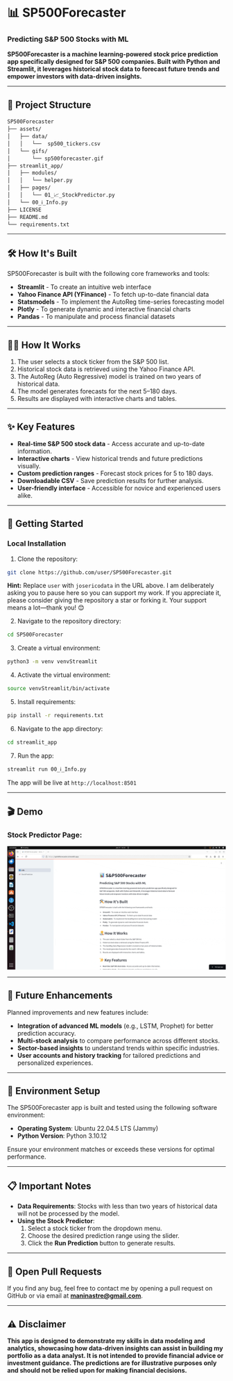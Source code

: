 # 📊 **SP500Forecaster**
### **Predicting S&P 500 Stocks with ML**

**SP500Forecaster is a machine learning-powered stock price prediction app specifically designed for S&P 500 companies. Built with Python and Streamlit, it leverages historical stock data to forecast future trends and empower investors with data-driven insights.**

---

## 🧬 **Project Structure**
```bash
SP500Forecaster  
├── assets/         
│   ├── data/
│   │   └──  sp500_tickers.csv
│   └── gifs/               
│       └── sp500forecaster.gif 
├── streamlit_app/
│   ├── modules/
│   │   └── helper.py
│   ├── pages/               
│   │   └── 01_📈_StockPredictor.py 
│   └── 00_ℹ️_Info.py     
├── LICENSE                 
├── README.md               
└── requirements.txt        
```

---

## 🛠️ **How It's Built**

SP500Forecaster is built with the following core frameworks and tools:

- **Streamlit** - To create an intuitive web interface
- **Yahoo Finance API (YFinance)** - To fetch up-to-date financial data
- **Statsmodels** - To implement the AutoReg time-series forecasting model
- **Plotly** - To generate dynamic and interactive financial charts
- **Pandas** - To manipulate and process financial datasets

---

## 🧑‍💻 **How It Works**

1. The user selects a stock ticker from the S&P 500 list.
2. Historical stock data is retrieved using the Yahoo Finance API.
3. The AutoReg (Auto Regressive) model is trained on two years of historical data.
4. The model generates forecasts for the next 5–180 days.
5. Results are displayed with interactive charts and tables.

---

## ✨ **Key Features**

- **Real-time S&P 500 stock data** - Access accurate and up-to-date information.
- **Interactive charts** - View historical trends and future predictions visually.
- **Custom prediction ranges** - Forecast stock prices for 5 to 180 days.
- **Downloadable CSV** - Save prediction results for further analysis.
- **User-friendly interface** - Accessible for novice and experienced users alike.

---

## 🚀 **Getting Started**

### **Local Installation**

1. Clone the repository:
```bash
git clone https://github.com/user/SP500Forecaster.git
```
**Hint:** Replace `user` with `josericodata` in the URL above. I am deliberately asking you to pause here so you can support my work. If you appreciate it, please consider giving the repository a star or forking it. Your support means a lot—thank you! 😊

2. Navigate to the repository directory:
```bash
cd SP500Forecaster
```

3. Create a virtual environment:
```bash
python3 -m venv venvStreamlit
```

4. Activate the virtual environment:
```bash
source venvStreamlit/bin/activate
```

5. Install requirements:
```bash
pip install -r requirements.txt
```

6. Navigate to the app directory:
```bash
cd streamlit_app
```

7. Run the app:
```bash
streamlit run 00_ℹ️_Info.py
```

The app will be live at ```http://localhost:8501```

---

## 🎬 **Demo**
  
### Stock Predictor Page:
![S&P500 Price Predictor](https://raw.githubusercontent.com/josericodata/SP500Forecaster/main/assets/gifs/sp500forecaster.gif)

---

## 🔮 **Future Enhancements**

Planned improvements and new features include:

- **Integration of advanced ML models** (e.g., LSTM, Prophet) for better prediction accuracy.
- **Multi-stock analysis** to compare performance across different stocks.
- **Sector-based insights** to understand trends within specific industries.
- **User accounts and history tracking** for tailored predictions and personalized experiences.

---

## 🔧 **Environment Setup**

The SP500Forecaster app is built and tested using the following software environment:

- **Operating System**: Ubuntu 22.04.5 LTS (Jammy)
- **Python Version**: Python 3.10.12

Ensure your environment matches or exceeds these versions for optimal performance.

---

## 📋 **Important Notes**

- **Data Requirements**: Stocks with less than two years of historical data will not be processed by the model.
- **Using the Stock Predictor**:
  1. Select a stock ticker from the dropdown menu.
  2. Choose the desired prediction range using the slider.
  3. Click the **Run Prediction** button to generate results.

---

## 🤝 **Open Pull Requests**

If you find any bug, feel free to contact me by opening a pull request on GitHub or via email at **maninastre@gmail.com**.

---

## ⚠️ **Disclaimer**

**This app is designed to demonstrate my skills in data modeling and analytics, showcasing how data-driven insights can assist in building my portfolio as a data analyst. It is not intended to provide financial advice or investment guidance. The predictions are for illustrative purposes only and should not be relied upon for making financial decisions.**
